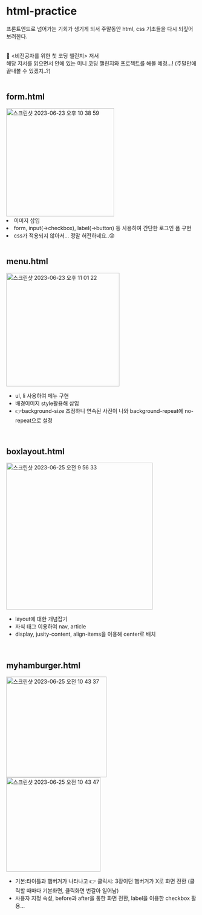 # html-practice
프론트엔드로 넘어가는 기회가 생기게 되서 주말동안 html, css 기초들을 다시 되짚어보려한다.
<p></p>
<br />
📌 <비전공자를 위한 첫 코딩 챌린지> 저서
<br />
해당 저서를 읽으면서 안에 있는 미니 코딩 챌린지와 프로젝트를 해볼 예정...! (주말만에 끝내볼 수 있겠지..?)

<br />
<br />

## form.html
<img width="285" alt="스크린샷 2023-06-23 오후 10 38 59" src="https://github.com/bmr03016/html-practice/assets/115970361/72c5f919-c101-4e49-9682-b1a143a034c5">
<br />
<li>이미지 삽입</li>
<li>form, input(->checkbox), label(->button) 등 사용하여 간단한 로그인 폼 구현</li>
<li>css가 적용되지 않아서... 정말 허전하네요..😓</li>
<br />

## menu.html
<img width="299" alt="스크린샷 2023-06-23 오후 11 01 22" src="https://github.com/bmr03016/html-practice/assets/115970361/4c02cd5d-5834-46c4-b86d-b320e6866f6a">
<ul>
  <li>ul, li 사용하여 메뉴 구현</li>
  <li>배경이미지 style활용해 삽입</li>
  <li>👉background-size 조정하니 연속된 사진이 나와 background-repeat에 no-repeat으로 설정</li>
</ul>
<br />


## boxlayout.html
<img width="387" alt="스크린샷 2023-06-25 오전 9 56 33" src="https://github.com/bmr03016/html-practice/assets/115970361/81349c93-6d85-40db-86f3-158e49d333c0">
<ul>
  <li>layout에 대한 개념잡기</li>
  <li>자식 태그 이용하여 nav, article </li>
  <li>display, jusity-content, align-items을 이용해 center로 배치</li>
</ul>
<br />

## myhamburger.html
<img width="265" alt="스크린샷 2023-06-25 오전 10 43 37" src="https://github.com/bmr03016/html-practice/assets/115970361/247735db-1071-4e46-9a77-eb857bc3d46c">
<img width="249" alt="스크린샷 2023-06-25 오전 10 43 47" src="https://github.com/bmr03016/html-practice/assets/115970361/cd68f595-0ae4-4bfd-a298-c2b751c9f3ca">
<ul>
  <li> 기본:타이틀과 햄버거가 나타나고 👉 클릭시: 3장이던 햄버거가 X로 화면 전환 (클릭할 때마다 기본화면, 클릭화면 번갈아 일어남)</li>
  <li> 사용자 지정 속성, before과 after을 통한 화면 전환, label을 이용한 checkbox 활용...</li>
</ul>
